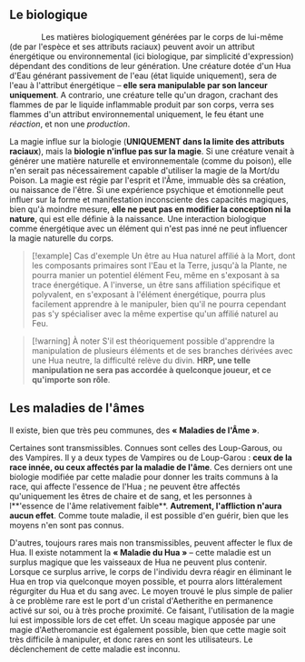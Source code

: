 ## Le biologique

    Les matières biologiquement générées par le corps de lui-même (de par l'espèce et ses attributs raciaux) peuvent avoir un attribut énergétique ou environnemental (ici biologique, par simplicité d'expression) dépendant des conditions de leur génération. 
Une créature dotée d'un Hua d'Eau générant passivement de l'eau (état liquide uniquement), sera de l'eau à l'attribut énergétique – **elle sera manipulable par son lanceur uniquement**. 
A contrario, une créature telle qu'un dragon, crachant des flammes de par le liquide inflammable produit par son corps, verra ses flammes d'un attribut environnemental uniquement, le feu étant une *réaction*, et non une *production*. 

La magie influe sur la biologie (**UNIQUEMENT dans la limite des attributs raciaux**), mais la **biologie n'influe pas sur la magie**. Si une créature venait à générer une matière naturelle et environnementale (comme du poison), elle n'en serait pas nécessairement capable d'utiliser la magie de la Mort/du Poison. 
La magie est régie par l'esprit et l'Âme, immuable dès sa création, ou naissance de l'être. Si une expérience psychique et émotionnelle peut influer sur la forme et manifestation inconsciente des capacités magiques, bien qu'à moindre mesure, **elle ne peut pas en modifier la conception ni la nature**, qui est elle définie à la naissance. Une interaction biologique comme énergétique avec un élément qui n'est pas inné ne peut influencer la magie naturelle du corps. 

>[!example] Cas d'exemple
Un être au Hua naturel affilié à la Mort, dont les composants primaires sont l'Eau et la Terre, jusqu'à la Plante, ne pourra manier un potentiel élément Feu, même en s'exposant à sa trace énergétique. A l'inverse, un être sans affiliation spécifique et polyvalent, en s'exposant à l'élément énergétique, pourra plus facilement apprendre à le manipuler, bien qu'il ne pourra cependant pas s'y spécialiser avec la même expertise qu'un affilié naturel au Feu.

>[!warning] À noter
> S'il est théoriquement possible d'apprendre la manipulation de plusieurs éléments et de ses branches dérivées avec une Hua neutre, la difficulté relève du divin. **HRP, une telle manipulation ne sera pas accordée à quelconque joueur, et ce qu'importe son rôle**. 

## Les maladies de l'âmes

Il existe, bien que très peu communes, des **« Maladies de l'Âme »**.

Certaines sont transmissibles. Connues sont celles des Loup-Garous, ou des Vampires. 
Il y a deux types de Vampires ou de Loup-Garou : **ceux de la race innée, ou ceux affectés par la maladie de l'âme**. Ces derniers ont une biologie modifiée par cette maladie pour donner les traits communs à la race, qui affecte l'essence de l'Hua ; ne peuvent être affectés qu'uniquement les êtres de chaire et de sang, et les personnes à l**'essence de l'âme relativement faible**. **Autrement, l'affliction n'aura aucun effet**.
Comme toute maladie, il est possible d'en guérir, bien que les moyens n'en sont pas connus.

D'autres, toujours rares mais non transmissibles, peuvent affecter le flux de Hua. Il existe notamment la **« Maladie du Hua »** – cette maladie est un surplus magique que les vaisseaux de Hua ne peuvent plus contenir. Lorsque ce surplus arrive, le corps de l'individu devra réagir en éliminant le Hua en trop via quelconque moyen possible, et pourra alors littéralement régurgiter du Hua et du sang avec. 
Le moyen trouvé le plus simple de palier à ce problème rare est le port d'un cristal d'Aetherithe en permanence activé sur soi, ou à très proche proximité. Ce faisant, l'utilisation de la magie lui est impossible lors de cet effet. Un sceau magique apposée par une magie d'Aetheromancie est également possible, bien que cette magie soit très difficile à manipuler, et donc rares en sont les utilisateurs.
Le déclenchement de cette maladie est inconnu.